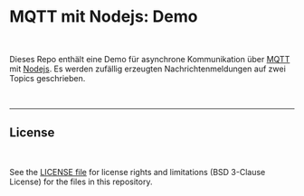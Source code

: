# MQTT mit Nodejs: Demo #

<br>

Dieses Repo enthält eine Demo für asynchrone Kommunikation über [MQTT](https://mqtt.org/)
mit [Nodejs](https://nodejs.org/en/about).
Es werden zufällig erzeugten Nachrichtenmeldungen auf zwei Topics geschrieben.

<br>

----

## License ##

<br>

See the [LICENSE file](LICENSE.md) for license rights and limitations (BSD 3-Clause License)
for the files in this repository.

<br>
